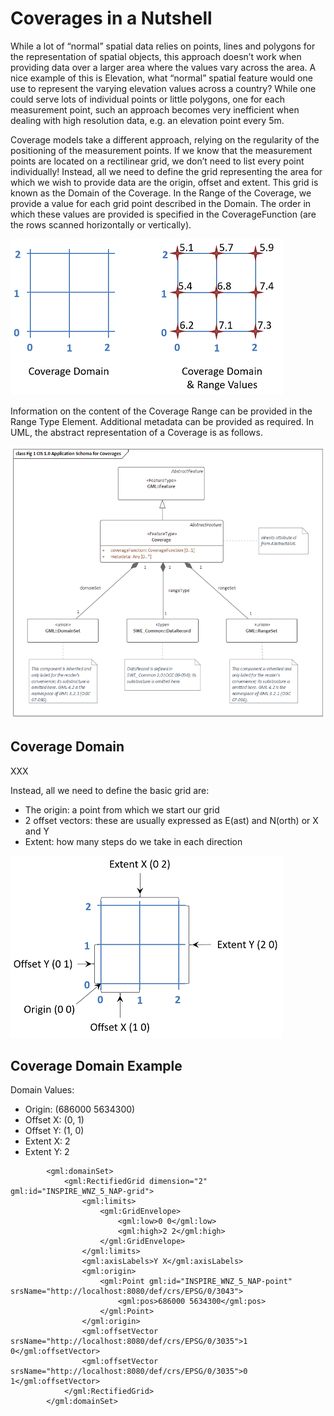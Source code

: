 # Coverages in a Nutshell

While a lot of “normal” spatial data relies on points, lines and polygons for the representation of spatial objects, this approach doesn’t work when providing data over a larger area where the values vary across the area. A nice example of this is Elevation, what “normal” spatial feature would one use to represent the varying elevation values across a country? While one could serve lots of individual points or little polygons, one for each measurement point, such an approach becomes very inefficient when dealing with high resolution data, e.g. an elevation point every 5m.

Coverage models take a different approach, relying on the regularity of the positioning of the measurement points. If we know that the measurement points are located on a rectilinear grid, we don’t need to list every point individually! Instead, all we need to define the grid representing the area for which we wish to provide data are the origin, offset and extent. This grid is known as the Domain of the Coverage. In the Range of the Coverage, we provide a value for each grid point described in the Domain. The order in which these values are provided is specified in the CoverageFunction (are the rows scanned  horizontally or vertically).

![DomainRange](./pix/DomainRangeS.png)

Information on the content of the Coverage Range can be provided in the Range Type Element. Additional metadata can be provided as required. In UML, the abstract representation of a Coverage is as follows.

![CIS_1.0](./pix/CIS_1.0.png)


## Coverage Domain

XXX

Instead, all we need to define the basic grid are:
- The origin: a point from which we start our grid
- 2 offset vectors: these are usually expressed as E(ast) and N(orth) or X and Y
- Extent: how many steps do we take in each direction

![DomainAnnotated](./pix/DomainAnnotatedS.png)


## Coverage Domain Example

Domain Values:
- Origin: (686000 5634300)
- Offset X: (0, 1)
- Offset Y: (1, 0)
- Extent X: 2
- Extent Y: 2

```
        <gml:domainSet>
            <gml:RectifiedGrid dimension="2" gml:id="INSPIRE_WNZ_5_NAP-grid">
                <gml:limits>
                    <gml:GridEnvelope>
                        <gml:low>0 0</gml:low>
                        <gml:high>2 2</gml:high>
                    </gml:GridEnvelope>
                </gml:limits>
                <gml:axisLabels>Y X</gml:axisLabels>
                <gml:origin>
                    <gml:Point gml:id="INSPIRE_WNZ_5_NAP-point" srsName="http://localhost:8080/def/crs/EPSG/0/3043">
                        <gml:pos>686000 5634300</gml:pos>
                    </gml:Point>
                </gml:origin>
                <gml:offsetVector srsName="http://localhost:8080/def/crs/EPSG/0/3035">1 0</gml:offsetVector>
                <gml:offsetVector srsName="http://localhost:8080/def/crs/EPSG/0/3035">0 1</gml:offsetVector>
            </gml:RectifiedGrid>
        </gml:domainSet>
```




